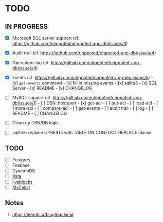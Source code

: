# TODO

## IN PROGRESS

- [x] Microsoft SQL server support (cf. https://github.com/uhppoted/uhppoted-app-db/issues/3)
- [x] Audit trail (cf. https://github.com/uhppoted/uhppoted-app-db/issues/4)
- [x] Operations log (cf. https://github.com/uhppoted/uhppoted-app-db/issues/4)
- [x] Events (cf. https://github.com/uhppoted/uhppoted-app-db/issues/5)
      - [x] `get-events` command
      - [x] fill in missing events
      - [x] sqlite3
      - [x] SQL Server
      - [x] README
      - [x] CHANGELOG

- [ ] MySQL support (cf. https://github.com/uhppoted/uhppoted-app-db/issues/1)
      - [ ] DSN: host/port
      - [x] get-acl
      - [ ] put-acl
      - [ ] load-acl
      - [ ] store-acl
      - [ ] compare-acl
      - [ ] get-events
      - [ ] audit trail
      - [ ] log
      - [ ] README
      - [ ] CHANGELOG

- [ ] Clean up DSN/DB logic
- [ ] sqlite3: replace UPSERTs with TABLE ON CONFLICT REPLACE clause

## TODO

- [ ] Postgres
- [ ] Firebase
- [ ] DynamoDB
- [ ] [Xata](https://xata.io)
- [ ] [liveblocks](https://liveblocks.io)
- [ ] [MyCelial](https://github.com/mycelial)

## Notes

1. https://leerob.io/blog/backend